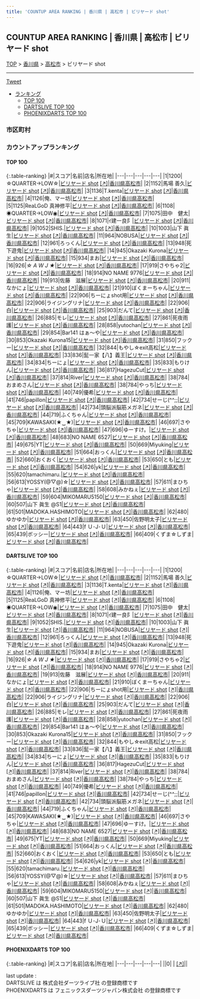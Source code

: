 ```yaml
---
title: 'COUNTUP AREA RANKING | 香川県 | 高松市 | ビリヤード shot'
---
```

## COUNTUP AREA RANKING | 香川県 | 高松市 | ビリヤード shot

[TOP](/darts/rank/) > [香川県](/darts/rank/香川県/) > [高松市](/darts/rank/香川県/高松市/) > ビリヤード shot

___

<a href="https://twitter.com/share?ref_src=twsrc%5Etfw" data-text="COUNTUP AREA RANKING | 香川県高松市ビリヤード shot" class="twitter-share-button" data-hashtags="DARTSLIVE,PHOENIXDARTS,darts,ダーツ" data-show-count="false">Tweet</a>

* [ランキング](#カウントアップランキング)
    * [TOP 100](#top-100)
    * [DARTSLIVE TOP 100](#dartslive-top-100)
    * [PHOENIXDARTS TOP 100](#phoenixdarts-top-100)

### 市区町村

<ul>

</ul>

### カウントアップランキング

#### TOP 100



{:.table-ranking}
|#|スコア|名前|店名|所在地|
|---|---|---|---|---|
|1|1200|<span class="rank-name-dl">☆QUARTER→LOW☆</span>|<a href="/darts/rank/shops/044f1af5c2e320ac5f9f3321c1147265.html">ビリヤード shot</a> <a href="https://search.dartslive.com/jp/shop/044f1af5c2e320ac5f9f3321c1147265">[↗]</a>|<a href="/darts/rank/香川県/高松市">香川県高松市</a>|
|2|1152|<span class="rank-name-dl">馬場 善久</span>|<a href="/darts/rank/shops/044f1af5c2e320ac5f9f3321c1147265.html">ビリヤード shot</a> <a href="https://search.dartslive.com/jp/shop/044f1af5c2e320ac5f9f3321c1147265">[↗]</a>|<a href="/darts/rank/香川県/高松市">香川県高松市</a>|
|3|1136|<span class="rank-name-dl">T.kenta</span>|<a href="/darts/rank/shops/044f1af5c2e320ac5f9f3321c1147265.html">ビリヤード shot</a> <a href="https://search.dartslive.com/jp/shop/044f1af5c2e320ac5f9f3321c1147265">[↗]</a>|<a href="/darts/rank/香川県/高松市">香川県高松市</a>|
|4|1126|<span class="rank-name-dl">俺、マー坊</span>|<a href="/darts/rank/shops/044f1af5c2e320ac5f9f3321c1147265.html">ビリヤード shot</a> <a href="https://search.dartslive.com/jp/shop/044f1af5c2e320ac5f9f3321c1147265">[↗]</a>|<a href="/darts/rank/香川県/高松市">香川県高松市</a>|
|5|1125|<span class="rank-name-dl">ReaLGoD 真神修平</span>|<a href="/darts/rank/shops/044f1af5c2e320ac5f9f3321c1147265.html">ビリヤード shot</a> <a href="https://search.dartslive.com/jp/shop/044f1af5c2e320ac5f9f3321c1147265">[↗]</a>|<a href="/darts/rank/香川県/高松市">香川県高松市</a>|
|6|1108|<span class="rank-name-dl">◉QUARTER→LOW◉</span>|<a href="/darts/rank/shops/044f1af5c2e320ac5f9f3321c1147265.html">ビリヤード shot</a> <a href="https://search.dartslive.com/jp/shop/044f1af5c2e320ac5f9f3321c1147265">[↗]</a>|<a href="/darts/rank/香川県/高松市">香川県高松市</a>|
|7|1075|<span class="rank-name-dl">田中　健太</span>|<a href="/darts/rank/shops/044f1af5c2e320ac5f9f3321c1147265.html">ビリヤード shot</a> <a href="https://search.dartslive.com/jp/shop/044f1af5c2e320ac5f9f3321c1147265">[↗]</a>|<a href="/darts/rank/香川県/高松市">香川県高松市</a>|
|8|1071|<span class="rank-name-dl">ｲ建一良阝</span>|<a href="/darts/rank/shops/044f1af5c2e320ac5f9f3321c1147265.html">ビリヤード shot</a> <a href="https://search.dartslive.com/jp/shop/044f1af5c2e320ac5f9f3321c1147265">[↗]</a>|<a href="/darts/rank/香川県/高松市">香川県高松市</a>|
|9|1052|<span class="rank-name-dl">SHIS.</span>|<a href="/darts/rank/shops/044f1af5c2e320ac5f9f3321c1147265.html">ビリヤード shot</a> <a href="https://search.dartslive.com/jp/shop/044f1af5c2e320ac5f9f3321c1147265">[↗]</a>|<a href="/darts/rank/香川県/高松市">香川県高松市</a>|
|10|1003|<span class="rank-name-dl">山下 眞生</span>|<a href="/darts/rank/shops/044f1af5c2e320ac5f9f3321c1147265.html">ビリヤード shot</a> <a href="https://search.dartslive.com/jp/shop/044f1af5c2e320ac5f9f3321c1147265">[↗]</a>|<a href="/darts/rank/香川県/高松市">香川県高松市</a>|
|11|964|<span class="rank-name-dl">NOBUSA</span>|<a href="/darts/rank/shops/044f1af5c2e320ac5f9f3321c1147265.html">ビリヤード shot</a> <a href="https://search.dartslive.com/jp/shop/044f1af5c2e320ac5f9f3321c1147265">[↗]</a>|<a href="/darts/rank/香川県/高松市">香川県高松市</a>|
|12|961|<span class="rank-name-dl">ろっくん</span>|<a href="/darts/rank/shops/044f1af5c2e320ac5f9f3321c1147265.html">ビリヤード shot</a> <a href="https://search.dartslive.com/jp/shop/044f1af5c2e320ac5f9f3321c1147265">[↗]</a>|<a href="/darts/rank/香川県/高松市">香川県高松市</a>|
|13|948|<span class="rank-name-dl">死下遊鬼</span>|<a href="/darts/rank/shops/044f1af5c2e320ac5f9f3321c1147265.html">ビリヤード shot</a> <a href="https://search.dartslive.com/jp/shop/044f1af5c2e320ac5f9f3321c1147265">[↗]</a>|<a href="/darts/rank/香川県/高松市">香川県高松市</a>|
|14|945|<span class="rank-name-dl">Okazaki Kurona</span>|<a href="/darts/rank/shops/044f1af5c2e320ac5f9f3321c1147265.html">ビリヤード shot</a> <a href="https://search.dartslive.com/jp/shop/044f1af5c2e320ac5f9f3321c1147265">[↗]</a>|<a href="/darts/rank/香川県/高松市">香川県高松市</a>|
|15|934|<span class="rank-name-dl">まお</span>|<a href="/darts/rank/shops/044f1af5c2e320ac5f9f3321c1147265.html">ビリヤード shot</a> <a href="https://search.dartslive.com/jp/shop/044f1af5c2e320ac5f9f3321c1147265">[↗]</a>|<a href="/darts/rank/香川県/高松市">香川県高松市</a>|
|16|926|<span class="rank-name-dl">*☆ A W J ★*</span>|<a href="/darts/rank/shops/044f1af5c2e320ac5f9f3321c1147265.html">ビリヤード shot</a> <a href="https://search.dartslive.com/jp/shop/044f1af5c2e320ac5f9f3321c1147265">[↗]</a>|<a href="/darts/rank/香川県/高松市">香川県高松市</a>|
|17|919|<span class="rank-name-dl">さやちゃ2</span>|<a href="/darts/rank/shops/044f1af5c2e320ac5f9f3321c1147265.html">ビリヤード shot</a> <a href="https://search.dartslive.com/jp/shop/044f1af5c2e320ac5f9f3321c1147265">[↗]</a>|<a href="/darts/rank/香川県/高松市">香川県高松市</a>|
|18|914|<span class="rank-name-dl">NO NAME 9776</span>|<a href="/darts/rank/shops/044f1af5c2e320ac5f9f3321c1147265.html">ビリヤード shot</a> <a href="https://search.dartslive.com/jp/shop/044f1af5c2e320ac5f9f3321c1147265">[↗]</a>|<a href="/darts/rank/香川県/高松市">香川県高松市</a>|
|19|913|<span class="rank-name-dl">佐藤　滋展</span>|<a href="/darts/rank/shops/044f1af5c2e320ac5f9f3321c1147265.html">ビリヤード shot</a> <a href="https://search.dartslive.com/jp/shop/044f1af5c2e320ac5f9f3321c1147265">[↗]</a>|<a href="/darts/rank/香川県/高松市">香川県高松市</a>|
|20|911|<span class="rank-name-dl">なかにょ</span>|<a href="/darts/rank/shops/044f1af5c2e320ac5f9f3321c1147265.html">ビリヤード shot</a> <a href="https://search.dartslive.com/jp/shop/044f1af5c2e320ac5f9f3321c1147265">[↗]</a>|<a href="/darts/rank/香川県/高松市">香川県高松市</a>|
|21|910|<span class="rank-name-dl">ぼくまーちゃん</span>|<a href="/darts/rank/shops/044f1af5c2e320ac5f9f3321c1147265.html">ビリヤード shot</a> <a href="https://search.dartslive.com/jp/shop/044f1af5c2e320ac5f9f3321c1147265">[↗]</a>|<a href="/darts/rank/香川県/高松市">香川県高松市</a>|
|22|906|<span class="rank-name-dl">ちーにょshot用</span>|<a href="/darts/rank/shops/044f1af5c2e320ac5f9f3321c1147265.html">ビリヤード shot</a> <a href="https://search.dartslive.com/jp/shop/044f1af5c2e320ac5f9f3321c1147265">[↗]</a>|<a href="/darts/rank/香川県/高松市">香川県高松市</a>|
|22|906|<span class="rank-name-dl">ライジングリナ</span>|<a href="/darts/rank/shops/044f1af5c2e320ac5f9f3321c1147265.html">ビリヤード shot</a> <a href="https://search.dartslive.com/jp/shop/044f1af5c2e320ac5f9f3321c1147265">[↗]</a>|<a href="/darts/rank/香川県/高松市">香川県高松市</a>|
|22|906|<span class="rank-name-dl">白</span>|<a href="/darts/rank/shops/044f1af5c2e320ac5f9f3321c1147265.html">ビリヤード shot</a> <a href="https://search.dartslive.com/jp/shop/044f1af5c2e320ac5f9f3321c1147265">[↗]</a>|<a href="/darts/rank/香川県/高松市">香川県高松市</a>|
|25|903|<span class="rank-name-dl">だんて</span>|<a href="/darts/rank/shops/044f1af5c2e320ac5f9f3321c1147265.html">ビリヤード shot</a> <a href="https://search.dartslive.com/jp/shop/044f1af5c2e320ac5f9f3321c1147265">[↗]</a>|<a href="/darts/rank/香川県/高松市">香川県高松市</a>|
|26|885|<span class="rank-name-dl">モレ</span>|<a href="/darts/rank/shops/044f1af5c2e320ac5f9f3321c1147265.html">ビリヤード shot</a> <a href="https://search.dartslive.com/jp/shop/044f1af5c2e320ac5f9f3321c1147265">[↗]</a>|<a href="/darts/rank/香川県/高松市">香川県高松市</a>|
|27|861|<span class="rank-name-dl">死夜雨護</span>|<a href="/darts/rank/shops/044f1af5c2e320ac5f9f3321c1147265.html">ビリヤード shot</a> <a href="https://search.dartslive.com/jp/shop/044f1af5c2e320ac5f9f3321c1147265">[↗]</a>|<a href="/darts/rank/香川県/高松市">香川県高松市</a>|
|28|858|<span class="rank-name-dl">yutochan</span>|<a href="/darts/rank/shops/044f1af5c2e320ac5f9f3321c1147265.html">ビリヤード shot</a> <a href="https://search.dartslive.com/jp/shop/044f1af5c2e320ac5f9f3321c1147265">[↗]</a>|<a href="/darts/rank/香川県/高松市">香川県高松市</a>|
|29|854|<span class="rank-name-dl">Bar141 はぁ〜や</span>|<a href="/darts/rank/shops/044f1af5c2e320ac5f9f3321c1147265.html">ビリヤード shot</a> <a href="https://search.dartslive.com/jp/shop/044f1af5c2e320ac5f9f3321c1147265">[↗]</a>|<a href="/darts/rank/香川県/高松市">香川県高松市</a>|
|30|853|<span class="rank-name-dl">Okazaki Kurona15</span>|<a href="/darts/rank/shops/044f1af5c2e320ac5f9f3321c1147265.html">ビリヤード shot</a> <a href="https://search.dartslive.com/jp/shop/044f1af5c2e320ac5f9f3321c1147265">[↗]</a>|<a href="/darts/rank/香川県/高松市">香川県高松市</a>|
|31|850|<span class="rank-name-dl">フックー</span>|<a href="/darts/rank/shops/044f1af5c2e320ac5f9f3321c1147265.html">ビリヤード shot</a> <a href="https://search.dartslive.com/jp/shop/044f1af5c2e320ac5f9f3321c1147265">[↗]</a>|<a href="/darts/rank/香川県/高松市">香川県高松市</a>|
|32|844|<span class="rank-name-dl">もやし☆exit高松</span>|<a href="/darts/rank/shops/044f1af5c2e320ac5f9f3321c1147265.html">ビリヤード shot</a> <a href="https://search.dartslive.com/jp/shop/044f1af5c2e320ac5f9f3321c1147265">[↗]</a>|<a href="/darts/rank/香川県/高松市">香川県高松市</a>|
|33|836|<span class="rank-name-dl">髭一家【八】義王</span>|<a href="/darts/rank/shops/044f1af5c2e320ac5f9f3321c1147265.html">ビリヤード shot</a> <a href="https://search.dartslive.com/jp/shop/044f1af5c2e320ac5f9f3321c1147265">[↗]</a>|<a href="/darts/rank/香川県/高松市">香川県高松市</a>|
|34|834|<span class="rank-name-dl">ちーにょ</span>|<a href="/darts/rank/shops/044f1af5c2e320ac5f9f3321c1147265.html">ビリヤード shot</a> <a href="https://search.dartslive.com/jp/shop/044f1af5c2e320ac5f9f3321c1147265">[↗]</a>|<a href="/darts/rank/香川県/高松市">香川県高松市</a>|
|35|833|<span class="rank-name-dl">もりけん</span>|<a href="/darts/rank/shops/044f1af5c2e320ac5f9f3321c1147265.html">ビリヤード shot</a> <a href="https://search.dartslive.com/jp/shop/044f1af5c2e320ac5f9f3321c1147265">[↗]</a>|<a href="/darts/rank/香川県/高松市">香川県高松市</a>|
|36|817|<span class="rank-name-dl">HagezuCut</span>|<a href="/darts/rank/shops/044f1af5c2e320ac5f9f3321c1147265.html">ビリヤード shot</a> <a href="https://search.dartslive.com/jp/shop/044f1af5c2e320ac5f9f3321c1147265">[↗]</a>|<a href="/darts/rank/香川県/高松市">香川県高松市</a>|
|37|814|<span class="rank-name-dl">River</span>|<a href="/darts/rank/shops/044f1af5c2e320ac5f9f3321c1147265.html">ビリヤード shot</a> <a href="https://search.dartslive.com/jp/shop/044f1af5c2e320ac5f9f3321c1147265">[↗]</a>|<a href="/darts/rank/香川県/高松市">香川県高松市</a>|
|38|784|<span class="rank-name-dl">おまめさん</span>|<a href="/darts/rank/shops/044f1af5c2e320ac5f9f3321c1147265.html">ビリヤード shot</a> <a href="https://search.dartslive.com/jp/shop/044f1af5c2e320ac5f9f3321c1147265">[↗]</a>|<a href="/darts/rank/香川県/高松市">香川県高松市</a>|
|38|784|<span class="rank-name-dl">やっち</span>|<a href="/darts/rank/shops/044f1af5c2e320ac5f9f3321c1147265.html">ビリヤード shot</a> <a href="https://search.dartslive.com/jp/shop/044f1af5c2e320ac5f9f3321c1147265">[↗]</a>|<a href="/darts/rank/香川県/高松市">香川県高松市</a>|
|40|749|<span class="rank-name-dl">優希</span>|<a href="/darts/rank/shops/044f1af5c2e320ac5f9f3321c1147265.html">ビリヤード shot</a> <a href="https://search.dartslive.com/jp/shop/044f1af5c2e320ac5f9f3321c1147265">[↗]</a>|<a href="/darts/rank/香川県/高松市">香川県高松市</a>|
|41|746|<span class="rank-name-dl">papillon</span>|<a href="/darts/rank/shops/044f1af5c2e320ac5f9f3321c1147265.html">ビリヤード shot</a> <a href="https://search.dartslive.com/jp/shop/044f1af5c2e320ac5f9f3321c1147265">[↗]</a>|<a href="/darts/rank/香川県/高松市">香川県高松市</a>|
|42|734|<span class="rank-name-dl">せーじ(^^;;</span>|<a href="/darts/rank/shops/044f1af5c2e320ac5f9f3321c1147265.html">ビリヤード shot</a> <a href="https://search.dartslive.com/jp/shop/044f1af5c2e320ac5f9f3321c1147265">[↗]</a>|<a href="/darts/rank/香川県/高松市">香川県高松市</a>|
|42|734|<span class="rank-name-dl">頭脳派脳筋メガネ</span>|<a href="/darts/rank/shops/044f1af5c2e320ac5f9f3321c1147265.html">ビリヤード shot</a> <a href="https://search.dartslive.com/jp/shop/044f1af5c2e320ac5f9f3321c1147265">[↗]</a>|<a href="/darts/rank/香川県/高松市">香川県高松市</a>|
|44|719|<span class="rank-name-dl">ふくちゃん</span>|<a href="/darts/rank/shops/044f1af5c2e320ac5f9f3321c1147265.html">ビリヤード shot</a> <a href="https://search.dartslive.com/jp/shop/044f1af5c2e320ac5f9f3321c1147265">[↗]</a>|<a href="/darts/rank/香川県/高松市">香川県高松市</a>|
|45|709|<span class="rank-name-dl">KAWASAKI(★‿★)</span>|<a href="/darts/rank/shops/044f1af5c2e320ac5f9f3321c1147265.html">ビリヤード shot</a> <a href="https://search.dartslive.com/jp/shop/044f1af5c2e320ac5f9f3321c1147265">[↗]</a>|<a href="/darts/rank/香川県/高松市">香川県高松市</a>|
|46|697|<span class="rank-name-dl">さやちゃ</span>|<a href="/darts/rank/shops/044f1af5c2e320ac5f9f3321c1147265.html">ビリヤード shot</a> <a href="https://search.dartslive.com/jp/shop/044f1af5c2e320ac5f9f3321c1147265">[↗]</a>|<a href="/darts/rank/香川県/高松市">香川県高松市</a>|
|47|696|<span class="rank-name-dl">ゆーすけ。</span>|<a href="/darts/rank/shops/044f1af5c2e320ac5f9f3321c1147265.html">ビリヤード shot</a> <a href="https://search.dartslive.com/jp/shop/044f1af5c2e320ac5f9f3321c1147265">[↗]</a>|<a href="/darts/rank/香川県/高松市">香川県高松市</a>|
|48|683|<span class="rank-name-dl">NO NAME 6527</span>|<a href="/darts/rank/shops/044f1af5c2e320ac5f9f3321c1147265.html">ビリヤード shot</a> <a href="https://search.dartslive.com/jp/shop/044f1af5c2e320ac5f9f3321c1147265">[↗]</a>|<a href="/darts/rank/香川県/高松市">香川県高松市</a>|
|49|675|<span class="rank-name-dl">YT</span>|<a href="/darts/rank/shops/044f1af5c2e320ac5f9f3321c1147265.html">ビリヤード shot</a> <a href="https://search.dartslive.com/jp/shop/044f1af5c2e320ac5f9f3321c1147265">[↗]</a>|<a href="/darts/rank/香川県/高松市">香川県高松市</a>|
|50|669|<span class="rank-name-dl">Miyuking</span>|<a href="/darts/rank/shops/044f1af5c2e320ac5f9f3321c1147265.html">ビリヤード shot</a> <a href="https://search.dartslive.com/jp/shop/044f1af5c2e320ac5f9f3321c1147265">[↗]</a>|<a href="/darts/rank/香川県/高松市">香川県高松市</a>|
|51|664|<span class="rank-name-dl">おっくん</span>|<a href="/darts/rank/shops/044f1af5c2e320ac5f9f3321c1147265.html">ビリヤード shot</a> <a href="https://search.dartslive.com/jp/shop/044f1af5c2e320ac5f9f3321c1147265">[↗]</a>|<a href="/darts/rank/香川県/高松市">香川県高松市</a>|
|52|660|<span class="rank-name-dl">おくおく</span>|<a href="/darts/rank/shops/044f1af5c2e320ac5f9f3321c1147265.html">ビリヤード shot</a> <a href="https://search.dartslive.com/jp/shop/044f1af5c2e320ac5f9f3321c1147265">[↗]</a>|<a href="/darts/rank/香川県/高松市">香川県高松市</a>|
|53|650|<span class="rank-name-dl">とも</span>|<a href="/darts/rank/shops/044f1af5c2e320ac5f9f3321c1147265.html">ビリヤード shot</a> <a href="https://search.dartslive.com/jp/shop/044f1af5c2e320ac5f9f3321c1147265">[↗]</a>|<a href="/darts/rank/香川県/高松市">香川県高松市</a>|
|54|626|<span class="rank-name-dl">yk</span>|<a href="/darts/rank/shops/044f1af5c2e320ac5f9f3321c1147265.html">ビリヤード shot</a> <a href="https://search.dartslive.com/jp/shop/044f1af5c2e320ac5f9f3321c1147265">[↗]</a>|<a href="/darts/rank/香川県/高松市">香川県高松市</a>|
|55|620|<span class="rank-name-dl">tamachimaru.</span>|<a href="/darts/rank/shops/044f1af5c2e320ac5f9f3321c1147265.html">ビリヤード shot</a> <a href="https://search.dartslive.com/jp/shop/044f1af5c2e320ac5f9f3321c1147265">[↗]</a>|<a href="/darts/rank/香川県/高松市">香川県高松市</a>|
|56|613|<span class="rank-name-dl">YOSSY(@▽@)☆</span>|<a href="/darts/rank/shops/044f1af5c2e320ac5f9f3321c1147265.html">ビリヤード shot</a> <a href="https://search.dartslive.com/jp/shop/044f1af5c2e320ac5f9f3321c1147265">[↗]</a>|<a href="/darts/rank/香川県/高松市">香川県高松市</a>|
|57|611|<span class="rank-name-dl">まひちゃ</span>|<a href="/darts/rank/shops/044f1af5c2e320ac5f9f3321c1147265.html">ビリヤード shot</a> <a href="https://search.dartslive.com/jp/shop/044f1af5c2e320ac5f9f3321c1147265">[↗]</a>|<a href="/darts/rank/香川県/高松市">香川県高松市</a>|
|58|608|<span class="rank-name-dl">みかねぇ</span>|<a href="/darts/rank/shops/044f1af5c2e320ac5f9f3321c1147265.html">ビリヤード shot</a> <a href="https://search.dartslive.com/jp/shop/044f1af5c2e320ac5f9f3321c1147265">[↗]</a>|<a href="/darts/rank/香川県/高松市">香川県高松市</a>|
|59|604|<span class="rank-name-dl">MIKOMARU5150</span>|<a href="/darts/rank/shops/044f1af5c2e320ac5f9f3321c1147265.html">ビリヤード shot</a> <a href="https://search.dartslive.com/jp/shop/044f1af5c2e320ac5f9f3321c1147265">[↗]</a>|<a href="/darts/rank/香川県/高松市">香川県高松市</a>|
|60|507|<span class="rank-name-dl">山下 眞生 @S1</span>|<a href="/darts/rank/shops/044f1af5c2e320ac5f9f3321c1147265.html">ビリヤード shot</a> <a href="https://search.dartslive.com/jp/shop/044f1af5c2e320ac5f9f3321c1147265">[↗]</a>|<a href="/darts/rank/香川県/高松市">香川県高松市</a>|
|61|501|<span class="rank-name-dl">MADOKA.HASHIMOTO</span>|<a href="/darts/rank/shops/044f1af5c2e320ac5f9f3321c1147265.html">ビリヤード shot</a> <a href="https://search.dartslive.com/jp/shop/044f1af5c2e320ac5f9f3321c1147265">[↗]</a>|<a href="/darts/rank/香川県/高松市">香川県高松市</a>|
|62|480|<span class="rank-name-dl">ゆかゆか</span>|<a href="/darts/rank/shops/044f1af5c2e320ac5f9f3321c1147265.html">ビリヤード shot</a> <a href="https://search.dartslive.com/jp/shop/044f1af5c2e320ac5f9f3321c1147265">[↗]</a>|<a href="/darts/rank/香川県/高松市">香川県高松市</a>|
|63|450|<span class="rank-name-dl">佐野明太子</span>|<a href="/darts/rank/shops/044f1af5c2e320ac5f9f3321c1147265.html">ビリヤード shot</a> <a href="https://search.dartslive.com/jp/shop/044f1af5c2e320ac5f9f3321c1147265">[↗]</a>|<a href="/darts/rank/香川県/高松市">香川県高松市</a>|
|64|443|<span class="rank-name-dl">f Ｕ･J･Ｕ</span>|<a href="/darts/rank/shops/044f1af5c2e320ac5f9f3321c1147265.html">ビリヤード shot</a> <a href="https://search.dartslive.com/jp/shop/044f1af5c2e320ac5f9f3321c1147265">[↗]</a>|<a href="/darts/rank/香川県/高松市">香川県高松市</a>|
|65|439|<span class="rank-name-dl">ボッシー</span>|<a href="/darts/rank/shops/044f1af5c2e320ac5f9f3321c1147265.html">ビリヤード shot</a> <a href="https://search.dartslive.com/jp/shop/044f1af5c2e320ac5f9f3321c1147265">[↗]</a>|<a href="/darts/rank/香川県/高松市">香川県高松市</a>|
|66|409|<span class="rank-name-dl">くずま☆しずま</span>|<a href="/darts/rank/shops/044f1af5c2e320ac5f9f3321c1147265.html">ビリヤード shot</a> <a href="https://search.dartslive.com/jp/shop/044f1af5c2e320ac5f9f3321c1147265">[↗]</a>|<a href="/darts/rank/香川県/高松市">香川県高松市</a>|


#### DARTSLIVE TOP 100



{:.table-ranking}
|#|スコア|名前|店名|所在地|
|---|---|---|---|---|
|1|1200|<span class="rank-name-dl">☆QUARTER→LOW☆</span>|<a href="/darts/rank/shops/044f1af5c2e320ac5f9f3321c1147265.html">ビリヤード shot</a> <a href="https://search.dartslive.com/jp/shop/044f1af5c2e320ac5f9f3321c1147265">[↗]</a>|<a href="/darts/rank/香川県/高松市">香川県高松市</a>|
|2|1152|<span class="rank-name-dl">馬場 善久</span>|<a href="/darts/rank/shops/044f1af5c2e320ac5f9f3321c1147265.html">ビリヤード shot</a> <a href="https://search.dartslive.com/jp/shop/044f1af5c2e320ac5f9f3321c1147265">[↗]</a>|<a href="/darts/rank/香川県/高松市">香川県高松市</a>|
|3|1136|<span class="rank-name-dl">T.kenta</span>|<a href="/darts/rank/shops/044f1af5c2e320ac5f9f3321c1147265.html">ビリヤード shot</a> <a href="https://search.dartslive.com/jp/shop/044f1af5c2e320ac5f9f3321c1147265">[↗]</a>|<a href="/darts/rank/香川県/高松市">香川県高松市</a>|
|4|1126|<span class="rank-name-dl">俺、マー坊</span>|<a href="/darts/rank/shops/044f1af5c2e320ac5f9f3321c1147265.html">ビリヤード shot</a> <a href="https://search.dartslive.com/jp/shop/044f1af5c2e320ac5f9f3321c1147265">[↗]</a>|<a href="/darts/rank/香川県/高松市">香川県高松市</a>|
|5|1125|<span class="rank-name-dl">ReaLGoD 真神修平</span>|<a href="/darts/rank/shops/044f1af5c2e320ac5f9f3321c1147265.html">ビリヤード shot</a> <a href="https://search.dartslive.com/jp/shop/044f1af5c2e320ac5f9f3321c1147265">[↗]</a>|<a href="/darts/rank/香川県/高松市">香川県高松市</a>|
|6|1108|<span class="rank-name-dl">◉QUARTER→LOW◉</span>|<a href="/darts/rank/shops/044f1af5c2e320ac5f9f3321c1147265.html">ビリヤード shot</a> <a href="https://search.dartslive.com/jp/shop/044f1af5c2e320ac5f9f3321c1147265">[↗]</a>|<a href="/darts/rank/香川県/高松市">香川県高松市</a>|
|7|1075|<span class="rank-name-dl">田中　健太</span>|<a href="/darts/rank/shops/044f1af5c2e320ac5f9f3321c1147265.html">ビリヤード shot</a> <a href="https://search.dartslive.com/jp/shop/044f1af5c2e320ac5f9f3321c1147265">[↗]</a>|<a href="/darts/rank/香川県/高松市">香川県高松市</a>|
|8|1071|<span class="rank-name-dl">ｲ建一良阝</span>|<a href="/darts/rank/shops/044f1af5c2e320ac5f9f3321c1147265.html">ビリヤード shot</a> <a href="https://search.dartslive.com/jp/shop/044f1af5c2e320ac5f9f3321c1147265">[↗]</a>|<a href="/darts/rank/香川県/高松市">香川県高松市</a>|
|9|1052|<span class="rank-name-dl">SHIS.</span>|<a href="/darts/rank/shops/044f1af5c2e320ac5f9f3321c1147265.html">ビリヤード shot</a> <a href="https://search.dartslive.com/jp/shop/044f1af5c2e320ac5f9f3321c1147265">[↗]</a>|<a href="/darts/rank/香川県/高松市">香川県高松市</a>|
|10|1003|<span class="rank-name-dl">山下 眞生</span>|<a href="/darts/rank/shops/044f1af5c2e320ac5f9f3321c1147265.html">ビリヤード shot</a> <a href="https://search.dartslive.com/jp/shop/044f1af5c2e320ac5f9f3321c1147265">[↗]</a>|<a href="/darts/rank/香川県/高松市">香川県高松市</a>|
|11|964|<span class="rank-name-dl">NOBUSA</span>|<a href="/darts/rank/shops/044f1af5c2e320ac5f9f3321c1147265.html">ビリヤード shot</a> <a href="https://search.dartslive.com/jp/shop/044f1af5c2e320ac5f9f3321c1147265">[↗]</a>|<a href="/darts/rank/香川県/高松市">香川県高松市</a>|
|12|961|<span class="rank-name-dl">ろっくん</span>|<a href="/darts/rank/shops/044f1af5c2e320ac5f9f3321c1147265.html">ビリヤード shot</a> <a href="https://search.dartslive.com/jp/shop/044f1af5c2e320ac5f9f3321c1147265">[↗]</a>|<a href="/darts/rank/香川県/高松市">香川県高松市</a>|
|13|948|<span class="rank-name-dl">死下遊鬼</span>|<a href="/darts/rank/shops/044f1af5c2e320ac5f9f3321c1147265.html">ビリヤード shot</a> <a href="https://search.dartslive.com/jp/shop/044f1af5c2e320ac5f9f3321c1147265">[↗]</a>|<a href="/darts/rank/香川県/高松市">香川県高松市</a>|
|14|945|<span class="rank-name-dl">Okazaki Kurona</span>|<a href="/darts/rank/shops/044f1af5c2e320ac5f9f3321c1147265.html">ビリヤード shot</a> <a href="https://search.dartslive.com/jp/shop/044f1af5c2e320ac5f9f3321c1147265">[↗]</a>|<a href="/darts/rank/香川県/高松市">香川県高松市</a>|
|15|934|<span class="rank-name-dl">まお</span>|<a href="/darts/rank/shops/044f1af5c2e320ac5f9f3321c1147265.html">ビリヤード shot</a> <a href="https://search.dartslive.com/jp/shop/044f1af5c2e320ac5f9f3321c1147265">[↗]</a>|<a href="/darts/rank/香川県/高松市">香川県高松市</a>|
|16|926|<span class="rank-name-dl">*☆ A W J ★*</span>|<a href="/darts/rank/shops/044f1af5c2e320ac5f9f3321c1147265.html">ビリヤード shot</a> <a href="https://search.dartslive.com/jp/shop/044f1af5c2e320ac5f9f3321c1147265">[↗]</a>|<a href="/darts/rank/香川県/高松市">香川県高松市</a>|
|17|919|<span class="rank-name-dl">さやちゃ2</span>|<a href="/darts/rank/shops/044f1af5c2e320ac5f9f3321c1147265.html">ビリヤード shot</a> <a href="https://search.dartslive.com/jp/shop/044f1af5c2e320ac5f9f3321c1147265">[↗]</a>|<a href="/darts/rank/香川県/高松市">香川県高松市</a>|
|18|914|<span class="rank-name-dl">NO NAME 9776</span>|<a href="/darts/rank/shops/044f1af5c2e320ac5f9f3321c1147265.html">ビリヤード shot</a> <a href="https://search.dartslive.com/jp/shop/044f1af5c2e320ac5f9f3321c1147265">[↗]</a>|<a href="/darts/rank/香川県/高松市">香川県高松市</a>|
|19|913|<span class="rank-name-dl">佐藤　滋展</span>|<a href="/darts/rank/shops/044f1af5c2e320ac5f9f3321c1147265.html">ビリヤード shot</a> <a href="https://search.dartslive.com/jp/shop/044f1af5c2e320ac5f9f3321c1147265">[↗]</a>|<a href="/darts/rank/香川県/高松市">香川県高松市</a>|
|20|911|<span class="rank-name-dl">なかにょ</span>|<a href="/darts/rank/shops/044f1af5c2e320ac5f9f3321c1147265.html">ビリヤード shot</a> <a href="https://search.dartslive.com/jp/shop/044f1af5c2e320ac5f9f3321c1147265">[↗]</a>|<a href="/darts/rank/香川県/高松市">香川県高松市</a>|
|21|910|<span class="rank-name-dl">ぼくまーちゃん</span>|<a href="/darts/rank/shops/044f1af5c2e320ac5f9f3321c1147265.html">ビリヤード shot</a> <a href="https://search.dartslive.com/jp/shop/044f1af5c2e320ac5f9f3321c1147265">[↗]</a>|<a href="/darts/rank/香川県/高松市">香川県高松市</a>|
|22|906|<span class="rank-name-dl">ちーにょshot用</span>|<a href="/darts/rank/shops/044f1af5c2e320ac5f9f3321c1147265.html">ビリヤード shot</a> <a href="https://search.dartslive.com/jp/shop/044f1af5c2e320ac5f9f3321c1147265">[↗]</a>|<a href="/darts/rank/香川県/高松市">香川県高松市</a>|
|22|906|<span class="rank-name-dl">ライジングリナ</span>|<a href="/darts/rank/shops/044f1af5c2e320ac5f9f3321c1147265.html">ビリヤード shot</a> <a href="https://search.dartslive.com/jp/shop/044f1af5c2e320ac5f9f3321c1147265">[↗]</a>|<a href="/darts/rank/香川県/高松市">香川県高松市</a>|
|22|906|<span class="rank-name-dl">白</span>|<a href="/darts/rank/shops/044f1af5c2e320ac5f9f3321c1147265.html">ビリヤード shot</a> <a href="https://search.dartslive.com/jp/shop/044f1af5c2e320ac5f9f3321c1147265">[↗]</a>|<a href="/darts/rank/香川県/高松市">香川県高松市</a>|
|25|903|<span class="rank-name-dl">だんて</span>|<a href="/darts/rank/shops/044f1af5c2e320ac5f9f3321c1147265.html">ビリヤード shot</a> <a href="https://search.dartslive.com/jp/shop/044f1af5c2e320ac5f9f3321c1147265">[↗]</a>|<a href="/darts/rank/香川県/高松市">香川県高松市</a>|
|26|885|<span class="rank-name-dl">モレ</span>|<a href="/darts/rank/shops/044f1af5c2e320ac5f9f3321c1147265.html">ビリヤード shot</a> <a href="https://search.dartslive.com/jp/shop/044f1af5c2e320ac5f9f3321c1147265">[↗]</a>|<a href="/darts/rank/香川県/高松市">香川県高松市</a>|
|27|861|<span class="rank-name-dl">死夜雨護</span>|<a href="/darts/rank/shops/044f1af5c2e320ac5f9f3321c1147265.html">ビリヤード shot</a> <a href="https://search.dartslive.com/jp/shop/044f1af5c2e320ac5f9f3321c1147265">[↗]</a>|<a href="/darts/rank/香川県/高松市">香川県高松市</a>|
|28|858|<span class="rank-name-dl">yutochan</span>|<a href="/darts/rank/shops/044f1af5c2e320ac5f9f3321c1147265.html">ビリヤード shot</a> <a href="https://search.dartslive.com/jp/shop/044f1af5c2e320ac5f9f3321c1147265">[↗]</a>|<a href="/darts/rank/香川県/高松市">香川県高松市</a>|
|29|854|<span class="rank-name-dl">Bar141 はぁ〜や</span>|<a href="/darts/rank/shops/044f1af5c2e320ac5f9f3321c1147265.html">ビリヤード shot</a> <a href="https://search.dartslive.com/jp/shop/044f1af5c2e320ac5f9f3321c1147265">[↗]</a>|<a href="/darts/rank/香川県/高松市">香川県高松市</a>|
|30|853|<span class="rank-name-dl">Okazaki Kurona15</span>|<a href="/darts/rank/shops/044f1af5c2e320ac5f9f3321c1147265.html">ビリヤード shot</a> <a href="https://search.dartslive.com/jp/shop/044f1af5c2e320ac5f9f3321c1147265">[↗]</a>|<a href="/darts/rank/香川県/高松市">香川県高松市</a>|
|31|850|<span class="rank-name-dl">フックー</span>|<a href="/darts/rank/shops/044f1af5c2e320ac5f9f3321c1147265.html">ビリヤード shot</a> <a href="https://search.dartslive.com/jp/shop/044f1af5c2e320ac5f9f3321c1147265">[↗]</a>|<a href="/darts/rank/香川県/高松市">香川県高松市</a>|
|32|844|<span class="rank-name-dl">もやし☆exit高松</span>|<a href="/darts/rank/shops/044f1af5c2e320ac5f9f3321c1147265.html">ビリヤード shot</a> <a href="https://search.dartslive.com/jp/shop/044f1af5c2e320ac5f9f3321c1147265">[↗]</a>|<a href="/darts/rank/香川県/高松市">香川県高松市</a>|
|33|836|<span class="rank-name-dl">髭一家【八】義王</span>|<a href="/darts/rank/shops/044f1af5c2e320ac5f9f3321c1147265.html">ビリヤード shot</a> <a href="https://search.dartslive.com/jp/shop/044f1af5c2e320ac5f9f3321c1147265">[↗]</a>|<a href="/darts/rank/香川県/高松市">香川県高松市</a>|
|34|834|<span class="rank-name-dl">ちーにょ</span>|<a href="/darts/rank/shops/044f1af5c2e320ac5f9f3321c1147265.html">ビリヤード shot</a> <a href="https://search.dartslive.com/jp/shop/044f1af5c2e320ac5f9f3321c1147265">[↗]</a>|<a href="/darts/rank/香川県/高松市">香川県高松市</a>|
|35|833|<span class="rank-name-dl">もりけん</span>|<a href="/darts/rank/shops/044f1af5c2e320ac5f9f3321c1147265.html">ビリヤード shot</a> <a href="https://search.dartslive.com/jp/shop/044f1af5c2e320ac5f9f3321c1147265">[↗]</a>|<a href="/darts/rank/香川県/高松市">香川県高松市</a>|
|36|817|<span class="rank-name-dl">HagezuCut</span>|<a href="/darts/rank/shops/044f1af5c2e320ac5f9f3321c1147265.html">ビリヤード shot</a> <a href="https://search.dartslive.com/jp/shop/044f1af5c2e320ac5f9f3321c1147265">[↗]</a>|<a href="/darts/rank/香川県/高松市">香川県高松市</a>|
|37|814|<span class="rank-name-dl">River</span>|<a href="/darts/rank/shops/044f1af5c2e320ac5f9f3321c1147265.html">ビリヤード shot</a> <a href="https://search.dartslive.com/jp/shop/044f1af5c2e320ac5f9f3321c1147265">[↗]</a>|<a href="/darts/rank/香川県/高松市">香川県高松市</a>|
|38|784|<span class="rank-name-dl">おまめさん</span>|<a href="/darts/rank/shops/044f1af5c2e320ac5f9f3321c1147265.html">ビリヤード shot</a> <a href="https://search.dartslive.com/jp/shop/044f1af5c2e320ac5f9f3321c1147265">[↗]</a>|<a href="/darts/rank/香川県/高松市">香川県高松市</a>|
|38|784|<span class="rank-name-dl">やっち</span>|<a href="/darts/rank/shops/044f1af5c2e320ac5f9f3321c1147265.html">ビリヤード shot</a> <a href="https://search.dartslive.com/jp/shop/044f1af5c2e320ac5f9f3321c1147265">[↗]</a>|<a href="/darts/rank/香川県/高松市">香川県高松市</a>|
|40|749|<span class="rank-name-dl">優希</span>|<a href="/darts/rank/shops/044f1af5c2e320ac5f9f3321c1147265.html">ビリヤード shot</a> <a href="https://search.dartslive.com/jp/shop/044f1af5c2e320ac5f9f3321c1147265">[↗]</a>|<a href="/darts/rank/香川県/高松市">香川県高松市</a>|
|41|746|<span class="rank-name-dl">papillon</span>|<a href="/darts/rank/shops/044f1af5c2e320ac5f9f3321c1147265.html">ビリヤード shot</a> <a href="https://search.dartslive.com/jp/shop/044f1af5c2e320ac5f9f3321c1147265">[↗]</a>|<a href="/darts/rank/香川県/高松市">香川県高松市</a>|
|42|734|<span class="rank-name-dl">せーじ(^^;;</span>|<a href="/darts/rank/shops/044f1af5c2e320ac5f9f3321c1147265.html">ビリヤード shot</a> <a href="https://search.dartslive.com/jp/shop/044f1af5c2e320ac5f9f3321c1147265">[↗]</a>|<a href="/darts/rank/香川県/高松市">香川県高松市</a>|
|42|734|<span class="rank-name-dl">頭脳派脳筋メガネ</span>|<a href="/darts/rank/shops/044f1af5c2e320ac5f9f3321c1147265.html">ビリヤード shot</a> <a href="https://search.dartslive.com/jp/shop/044f1af5c2e320ac5f9f3321c1147265">[↗]</a>|<a href="/darts/rank/香川県/高松市">香川県高松市</a>|
|44|719|<span class="rank-name-dl">ふくちゃん</span>|<a href="/darts/rank/shops/044f1af5c2e320ac5f9f3321c1147265.html">ビリヤード shot</a> <a href="https://search.dartslive.com/jp/shop/044f1af5c2e320ac5f9f3321c1147265">[↗]</a>|<a href="/darts/rank/香川県/高松市">香川県高松市</a>|
|45|709|<span class="rank-name-dl">KAWASAKI(★‿★)</span>|<a href="/darts/rank/shops/044f1af5c2e320ac5f9f3321c1147265.html">ビリヤード shot</a> <a href="https://search.dartslive.com/jp/shop/044f1af5c2e320ac5f9f3321c1147265">[↗]</a>|<a href="/darts/rank/香川県/高松市">香川県高松市</a>|
|46|697|<span class="rank-name-dl">さやちゃ</span>|<a href="/darts/rank/shops/044f1af5c2e320ac5f9f3321c1147265.html">ビリヤード shot</a> <a href="https://search.dartslive.com/jp/shop/044f1af5c2e320ac5f9f3321c1147265">[↗]</a>|<a href="/darts/rank/香川県/高松市">香川県高松市</a>|
|47|696|<span class="rank-name-dl">ゆーすけ。</span>|<a href="/darts/rank/shops/044f1af5c2e320ac5f9f3321c1147265.html">ビリヤード shot</a> <a href="https://search.dartslive.com/jp/shop/044f1af5c2e320ac5f9f3321c1147265">[↗]</a>|<a href="/darts/rank/香川県/高松市">香川県高松市</a>|
|48|683|<span class="rank-name-dl">NO NAME 6527</span>|<a href="/darts/rank/shops/044f1af5c2e320ac5f9f3321c1147265.html">ビリヤード shot</a> <a href="https://search.dartslive.com/jp/shop/044f1af5c2e320ac5f9f3321c1147265">[↗]</a>|<a href="/darts/rank/香川県/高松市">香川県高松市</a>|
|49|675|<span class="rank-name-dl">YT</span>|<a href="/darts/rank/shops/044f1af5c2e320ac5f9f3321c1147265.html">ビリヤード shot</a> <a href="https://search.dartslive.com/jp/shop/044f1af5c2e320ac5f9f3321c1147265">[↗]</a>|<a href="/darts/rank/香川県/高松市">香川県高松市</a>|
|50|669|<span class="rank-name-dl">Miyuking</span>|<a href="/darts/rank/shops/044f1af5c2e320ac5f9f3321c1147265.html">ビリヤード shot</a> <a href="https://search.dartslive.com/jp/shop/044f1af5c2e320ac5f9f3321c1147265">[↗]</a>|<a href="/darts/rank/香川県/高松市">香川県高松市</a>|
|51|664|<span class="rank-name-dl">おっくん</span>|<a href="/darts/rank/shops/044f1af5c2e320ac5f9f3321c1147265.html">ビリヤード shot</a> <a href="https://search.dartslive.com/jp/shop/044f1af5c2e320ac5f9f3321c1147265">[↗]</a>|<a href="/darts/rank/香川県/高松市">香川県高松市</a>|
|52|660|<span class="rank-name-dl">おくおく</span>|<a href="/darts/rank/shops/044f1af5c2e320ac5f9f3321c1147265.html">ビリヤード shot</a> <a href="https://search.dartslive.com/jp/shop/044f1af5c2e320ac5f9f3321c1147265">[↗]</a>|<a href="/darts/rank/香川県/高松市">香川県高松市</a>|
|53|650|<span class="rank-name-dl">とも</span>|<a href="/darts/rank/shops/044f1af5c2e320ac5f9f3321c1147265.html">ビリヤード shot</a> <a href="https://search.dartslive.com/jp/shop/044f1af5c2e320ac5f9f3321c1147265">[↗]</a>|<a href="/darts/rank/香川県/高松市">香川県高松市</a>|
|54|626|<span class="rank-name-dl">yk</span>|<a href="/darts/rank/shops/044f1af5c2e320ac5f9f3321c1147265.html">ビリヤード shot</a> <a href="https://search.dartslive.com/jp/shop/044f1af5c2e320ac5f9f3321c1147265">[↗]</a>|<a href="/darts/rank/香川県/高松市">香川県高松市</a>|
|55|620|<span class="rank-name-dl">tamachimaru.</span>|<a href="/darts/rank/shops/044f1af5c2e320ac5f9f3321c1147265.html">ビリヤード shot</a> <a href="https://search.dartslive.com/jp/shop/044f1af5c2e320ac5f9f3321c1147265">[↗]</a>|<a href="/darts/rank/香川県/高松市">香川県高松市</a>|
|56|613|<span class="rank-name-dl">YOSSY(@▽@)☆</span>|<a href="/darts/rank/shops/044f1af5c2e320ac5f9f3321c1147265.html">ビリヤード shot</a> <a href="https://search.dartslive.com/jp/shop/044f1af5c2e320ac5f9f3321c1147265">[↗]</a>|<a href="/darts/rank/香川県/高松市">香川県高松市</a>|
|57|611|<span class="rank-name-dl">まひちゃ</span>|<a href="/darts/rank/shops/044f1af5c2e320ac5f9f3321c1147265.html">ビリヤード shot</a> <a href="https://search.dartslive.com/jp/shop/044f1af5c2e320ac5f9f3321c1147265">[↗]</a>|<a href="/darts/rank/香川県/高松市">香川県高松市</a>|
|58|608|<span class="rank-name-dl">みかねぇ</span>|<a href="/darts/rank/shops/044f1af5c2e320ac5f9f3321c1147265.html">ビリヤード shot</a> <a href="https://search.dartslive.com/jp/shop/044f1af5c2e320ac5f9f3321c1147265">[↗]</a>|<a href="/darts/rank/香川県/高松市">香川県高松市</a>|
|59|604|<span class="rank-name-dl">MIKOMARU5150</span>|<a href="/darts/rank/shops/044f1af5c2e320ac5f9f3321c1147265.html">ビリヤード shot</a> <a href="https://search.dartslive.com/jp/shop/044f1af5c2e320ac5f9f3321c1147265">[↗]</a>|<a href="/darts/rank/香川県/高松市">香川県高松市</a>|
|60|507|<span class="rank-name-dl">山下 眞生 @S1</span>|<a href="/darts/rank/shops/044f1af5c2e320ac5f9f3321c1147265.html">ビリヤード shot</a> <a href="https://search.dartslive.com/jp/shop/044f1af5c2e320ac5f9f3321c1147265">[↗]</a>|<a href="/darts/rank/香川県/高松市">香川県高松市</a>|
|61|501|<span class="rank-name-dl">MADOKA.HASHIMOTO</span>|<a href="/darts/rank/shops/044f1af5c2e320ac5f9f3321c1147265.html">ビリヤード shot</a> <a href="https://search.dartslive.com/jp/shop/044f1af5c2e320ac5f9f3321c1147265">[↗]</a>|<a href="/darts/rank/香川県/高松市">香川県高松市</a>|
|62|480|<span class="rank-name-dl">ゆかゆか</span>|<a href="/darts/rank/shops/044f1af5c2e320ac5f9f3321c1147265.html">ビリヤード shot</a> <a href="https://search.dartslive.com/jp/shop/044f1af5c2e320ac5f9f3321c1147265">[↗]</a>|<a href="/darts/rank/香川県/高松市">香川県高松市</a>|
|63|450|<span class="rank-name-dl">佐野明太子</span>|<a href="/darts/rank/shops/044f1af5c2e320ac5f9f3321c1147265.html">ビリヤード shot</a> <a href="https://search.dartslive.com/jp/shop/044f1af5c2e320ac5f9f3321c1147265">[↗]</a>|<a href="/darts/rank/香川県/高松市">香川県高松市</a>|
|64|443|<span class="rank-name-dl">f Ｕ･J･Ｕ</span>|<a href="/darts/rank/shops/044f1af5c2e320ac5f9f3321c1147265.html">ビリヤード shot</a> <a href="https://search.dartslive.com/jp/shop/044f1af5c2e320ac5f9f3321c1147265">[↗]</a>|<a href="/darts/rank/香川県/高松市">香川県高松市</a>|
|65|439|<span class="rank-name-dl">ボッシー</span>|<a href="/darts/rank/shops/044f1af5c2e320ac5f9f3321c1147265.html">ビリヤード shot</a> <a href="https://search.dartslive.com/jp/shop/044f1af5c2e320ac5f9f3321c1147265">[↗]</a>|<a href="/darts/rank/香川県/高松市">香川県高松市</a>|
|66|409|<span class="rank-name-dl">くずま☆しずま</span>|<a href="/darts/rank/shops/044f1af5c2e320ac5f9f3321c1147265.html">ビリヤード shot</a> <a href="https://search.dartslive.com/jp/shop/044f1af5c2e320ac5f9f3321c1147265">[↗]</a>|<a href="/darts/rank/香川県/高松市">香川県高松市</a>|


#### PHOENIXDARTS TOP 100



{:.table-ranking}
|#|スコア|名前|店名|所在地|
|---|---|---|---|---|
||0|<span class="rank-name-dl"> </span>|<a href="/darts/rank/shops/.html"></a> <a href="">[↗]</a>|<a href="/darts/rank//"></a>|


<div class="footer border-top border-gray-light mt-5 pt-3 text-right text-gray">
    last update : <span style="font-weight: italic" id="foot_last_modified"></span><br />
    DARTSLIVE は 株式会社ダーツライブ社 の登録商標です<br />
    PHOENIXDARTS は フェニックスダーツジャパン株式会社 の登録商標です<br />
</div>

<script src="https://cdnjs.cloudflare.com/ajax/libs/jquery.tablesorter/2.31.3/js/jquery.tablesorter.min.js" integrity="sha512-qzgd5cYSZcosqpzpn7zF2ZId8f/8CHmFKZ8j7mU4OUXTNRd5g+ZHBPsgKEwoqxCtdQvExE5LprwwPAgoicguNg==" crossorigin="anonymous" referrerpolicy="no-referrer"></script>
<link rel="stylesheet" href="https://cdnjs.cloudflare.com/ajax/libs/jquery.tablesorter/2.31.3/css/theme.default.min.css" integrity="sha512-wghhOJkjQX0Lh3NSWvNKeZ0ZpNn+SPVXX1Qyc9OCaogADktxrBiBdKGDoqVUOyhStvMBmJQ8ZdMHiR3wuEq8+w==" crossorigin="anonymous" referrerpolicy="no-referrer" />
<script>
$(function() {
    $(".table-ranking").tablesorter({sortList:[[0, 0]]});
    $("#foot_last_modified").text(formatDate(new Date(document.lastModified), 'yyyy-MM-dd HH:mm:ss'));
});
</script>

<script async src="https://platform.twitter.com/widgets.js" charset="utf-8"></script>